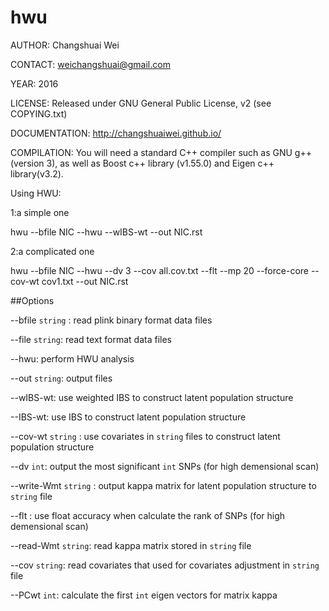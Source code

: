 # hwu

AUTHOR: Changshuai Wei

CONTACT: weichangshuai@gmail.com	

YEAR: 2016

LICENSE: Released under GNU General Public License, v2 (see
COPYING.txt)

DOCUMENTATION: http://changshuaiwei.github.io/


COMPILATION: You will need a standard C++ compiler such as GNU g++  (version 3), as well as Boost c++ library (v1.55.0) and Eigen c++ library(v3.2).


Using HWU:

1:a simple one

hwu --bfile NIC --hwu --wIBS-wt --out NIC.rst

2:a complicated one

hwu --bfile NIC --hwu --dv 3 --cov all.cov.txt --flt --mp 20 --force-core  --cov-wt cov1.txt --out NIC.rst

##Options

--bfile `string` : read plink binary format data files

--file `string`: read text format data files

--hwu: perform HWU analysis

--out `string`: output files

--wIBS-wt: use weighted IBS to construct latent population structure

--IBS-wt: use IBS to construct latent population structure

--cov-wt `string` : use covariates in `string` files to construct latent population structure

--dv `int`: output the most significant `int` SNPs (for high demensional scan)

--write-Wmt `string` : output kappa matrix for latent population structure to `string` file

--flt : use float accuracy when calculate the rank of SNPs (for high demensional scan)

--read-Wmt `string`: read kappa matrix stored in `string` file

--cov `string`: read covariates that used for covariates adjustment in `string` file

--PCwt `int`: calculate the first `int` eigen vectors for matrix kappa


